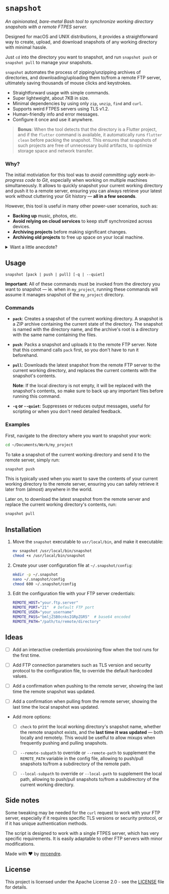 # `snapshot`

*An opinionated, bare-metal Bash tool to synchronize working directory snapshots with a remote FTPES server.*

Designed for macOS and UNIX distributions, it provides a straightforward way to create, upload, and download snapshots of any working directory with minimal hassle.

Just `cd` into the directory you want to snapshot, and run `snapshot push` or `snapshot pull` to manage your snapshots.

`snapshot` automates the process of zipping/unzipping archives of directories, and downloading/uploading them to/from a remote FTP server, ultimately saving thousands of mouse clicks and keystrokes.

- Straightforward usage with simple commands.
- Super lightweight, about 7KB in size.
- Minimal dependencies by using only `zip`, `unzip`, `find` and `curl`.
- Supports weird FTPES servers using TLS v1.2.
- Human-friendly info and error messages.
- Configure it once and use it anywhere.

>**Bonus**: When the tool detects that the directory is a Flutter project, and if the `flutter` command is available, it automatically runs `flutter clean` before packing the snapshot. This ensures that snapshots of such projects are free of unnecessary build artifacts, to optimize storage space and network transfer.

### Why?

The initial motiviation for this tool was to *avoid committing ugly work-in-progress code to Git*, especially when working on multiple machines simultaneously. It allows to quickly snapshot your current working directory and push it to a remote server, ensuring you can always retrieve your latest work without cluttering your Git history — **all in a few seconds**.

However, this tool is useful in many other power-user scenarios, such as:

- **Backing up** music, photos, etc.
- **Avoid relying on cloud services** to keep stuff synchronized across devices.
- **Archiving projects** before making significant changes.
- **Archiving old projects** to free up space on your local machine.

<details>

<summary>Want a little anecdote?</summary>

At first, it was a simple script embedded in every project, with the same configuration file duplicated all over the place. 

But as more projects were created, it became cumbersome to maintain. This motivated the decision to extract it into a standalone tool.

I felt it took too long to manually zip and unzip, drag and drop using an FTP client or a cloud service UI to synchronize directories across devices. It's much faster and efficient to just run a one-liner in the terminal, and this tool makes it easy to do so.
</details>

## Usage

`snapshot [pack | push | pull] [-q | --quiet]`

**Important**: All of these commands must be invoked from the directory you want to snapshot — ie. when in `my_project`, running these commands will assume it manages snapshot of the `my_project` directory.

### Commands

- **`pack`**: Creates a snapshot of the current working directory. A snapshot is a ZIP archive containing the current state of the directory. 
  The snapshot is named with the directory name, and the archive's root is a directory with the same name containing the files.

- **`push`**: Packs a snapshot and uploads it to the remote FTP server. Note that this command calls `pack` first, so you don't have to run it beforehand.

- **`pull`**: Downloads the latest snapshot from the remote FTP server to the current working directory, and replaces the current contents with the snapshot's contents. 
  
  **Note**: If the local directory is not empty, it will be replaced with the snapshot's contents, so make sure to back up any important files before running this command.

- **`-q` or `--quiet`**: Suppresses or reduces output messages, useful for scripting or when you don't need detailed feedback.

### Examples

First, navigate to the directory where you want to snapshot your work:

```bash
cd ~/Documents/Work/my_project
```

To take a snapshot of the current working directory and send it to the remote server, simply run:

```bash
snapshot push
```

This is typically used when you want to save the contents of your current working directory to the remote server, ensuring you can safely retrieve it later from (almost) anywhere in the world.

Later on, to download the latest snapshot from the remote server and replace the current working directory's contents, run:

```bash
snapshot pull
```

## Installation

1. Move the `snapshot` executable to `usr/local/bin`, and make it executable:

   ```bash
   mv snapshot /usr/local/bin/snapshot
   chmod +x /usr/local/bin/snapshot
   ```

2. Create your user configuration file at `~/.snapshot/config`:

   ```bash
   mkdir -p ~/.snapshot
   nano ~/.snapshot/config
   chmod 600 ~/.snapshot/config
   ```

3. Edit the configuration file with your FTP server credentials:

   ```bash
   REMOTE_HOST="your.ftp.server"
   REMOTE_PORT="21"  # Default FTP port
   REMOTE_USER="your_username"
   REMOTE_PASS="bmljZSB0cnksIGRpZGR5"  # base64 encoded
   REMOTE_PATH="/path/to/remote/directory"
   ```

## Ideas

- [ ] Add an interactive credentials provisioning flow when the tool runs for the first time.

- [ ] Add FTP connection parameters such as TLS version and security protocol to the configuration file, to override the default hardcoded values.

- [ ] Add a confirmation when pushing to the remote server, showing the last time the remote snapshot was updated.

- [ ] Add a confirmation when pulling from the remote server, showing the last time the local snapshot was updated.

- Add more options:

	- [ ] `check` to print the local working directory's snapshot name, whether the remote snapshot exists, and the **last time it was updated** — both locally and remotely. This would be uselful to allow mixups when frequently pushing and pulling snapshots.

	- [ ] `--remote-subpath` to override or `--remote-path` to supplement the `REMOTE_PATH` variable in the config file, allowing to push/pull snapshots to/from a subdirectory of the remote path.

	- [ ] `--local-subpath` to override or `--local-path` to supplement the local path, allowing to push/pull snapshots to/from a subdirectory of the current working directory.

## Side notes

Some tweaking may be needed for the `curl` request to work with your FTP server, especially if it requires specific TLS versions or security protocol, or if it has unique authentication methods. 

The script is designed to work with a single FTPES server, which has very specific requirements. It is easily adaptable to other FTP servers with minor modifications.

Made with ♥ by [mrcendre](https://cendre.me).

## License

This project is licensed under the Apache License 2.0 - see the [LICENSE](LICENSE) file for details.